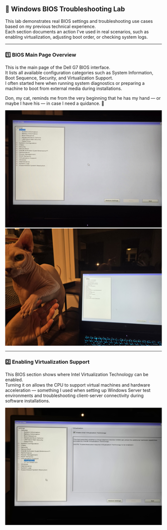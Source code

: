 ## 🧩 Windows BIOS Troubleshooting Lab

This lab demonstrates real BIOS settings and troubleshooting use cases based on my previous technical experience.  
Each section documents an action I’ve used in real scenarios, such as enabling virtualization, adjusting boot order, or checking system logs.

---

### 1️⃣ BIOS Main Page Overview
This is the main page of the Dell G7 BIOS interface.  
It lists all available configuration categories such as System Information, Boot Sequence, Security, and Virtualization Support.  
I often started here when running system diagnostics or preparing a machine to boot from external media during installations.  

Don, my cat, reminds me from the very beginning that he has my hand — or maybe I have his — in case I need a quidance. 🐾

![BIOS Main Page](images/20251023_192147.jpg)
![BIOS Main Page with Don](images/20251023_192511.jpg)

---

### 2️⃣ Enabling Virtualization Support
This BIOS section shows where Intel Virtualization Technology can be enabled.  
Turning it on allows the CPU to support virtual machines and hardware acceleration — something I used when setting up Windows Server test environments and troubleshooting client-server connectivity during software installations.

![Virtualization Support](images/20251023_193056.jpg)
